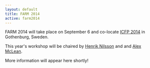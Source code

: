 ```yaml
---
layout: default
title: FARM 2014
active: farm2014
---
```


FARM 2014 will take place on September 6 and co-locate [ICFP
2014](http://icfpconference.org/icfp2014/) in Gothenburg, Sweden.

This year's workshop will be chaired by [Henrik
Nilsson](http://www.cs.nott.ac.uk/~nhn/) and
and [Alex McLean](http://music.leeds.ac.uk/people/alex-mclean/).

More information will appear here shortly!


